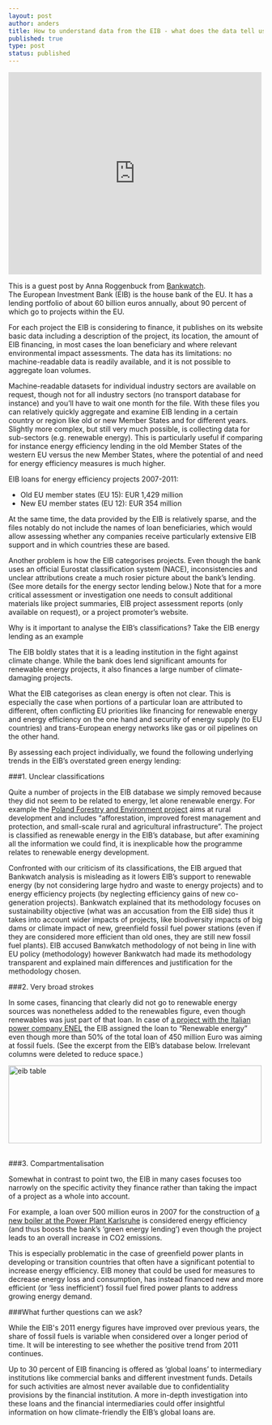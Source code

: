 ```yaml
---
layout: post
author: anders
title: How to understand data from the EIB - what does the data tell us?
published: true
type: post
status: published
---
```


<iframe width='500' height='400' src='http://openspending.org/eib-energy-lending/embed?widget=bubbletree&state=%7B%22drilldowns%22%3A%5B%22category%22%2C%22location%22%2C%22year%22%2C%22project-name%22%5D%2C%22year%22%3A2011%2C%22cuts%22%3A%7B%7D%7D&width=500&height=400' frameborder='0'></iframe>

This is a guest post by Anna Roggenbuck from [Bankwatch](http://bankwatch.org/). 
<br>
The European Investment Bank (EIB) is the house bank of the EU. It has a lending portfolio of about 60 billion euros annually, about 90 percent of which go to projects within the EU.

For each project the EIB is considering to finance, it publishes on its website basic data including a description of the project, its location, the amount of EIB financing, in most cases the loan beneficiary and where relevant environmental impact assessments. The data has its limitations: no machine-readable data is readily available, and it is not possible to aggregate loan volumes.

Machine-readable datasets for individual industry sectors are available on request, though not for all industry sectors (no transport database for instance) and you’ll have to wait one month for the file. With these files you can relatively quickly aggregate and examine EIB lending in a certain country or region like old or new Member States and for different years. Slightly more complex, but still very much possible, is collecting data for sub-sectors (e.g. renewable energy). This is particularly useful if comparing for instance energy efficiency lending in the old Member States of the western EU versus the new Member States, where the potential of and need for energy efficiency measures is much higher.

EIB loans for energy efficiency projects 2007-2011:<br>
- Old EU member states (EU 15): EUR 1,429 million<br>
- New EU member states (EU 12): EUR 354 million<br>

At the same time, the data provided by the EIB is relatively sparse, and the files notably do not include the names of loan beneficiaries, which would allow assessing whether any companies receive particularly extensive EIB support and in which countries these are based. 

Another problem is how the EIB categorises projects. Even though the bank uses an official Eurostat classification system (NACE), inconsistencies and unclear attributions create a much rosier picture about the bank’s lending. (See more details for the energy sector lending below.) Note that for a more critical assessment or investigation one needs to consult additional materials like project summaries, EIB project assessment reports (only available on request), or a project promoter’s website.

Why is it important to analyse the EIB’s classifications? Take the EIB energy lending as an example

The EIB boldly states that it is a leading institution in the fight against climate change. While the bank does lend significant amounts for renewable energy projects, it also finances a large number of climate-damaging projects. 

What the EIB categorises as clean energy is often not clear. This is especially the case when portions of a particular loan are attributed to different, often conflicting EU priorities like financing for renewable energy and energy efficiency on the one hand and security of energy supply (to EU countries) and trans-European energy networks like gas or oil pipelines on the other hand.

By assessing each project individually, we found the following underlying trends in the EIB’s overstated green energy lending:

###1. Unclear classifications

Quite a number of projects in the EIB database we simply removed because they did not seem to be related to energy, let alone renewable energy. For example the [Poland Forestry and Environment project](http://www.eib.org/projects/pipeline/2011/20110329.htm) aims at rural development and includes “afforestation, improved forest management and protection, and small-scale rural and agricultural infrastructure”. The project is classified as renewable energy in the EIB’s database, but after examining all the information we could find, it is inexplicable how the programme relates to renewable energy development. 

Confronted with our criticism of its classifications, the EIB argued that Bankwatch analysis is misleading as it lowers EIB’s support to renewable energy (by not considering large hydro and waste to energy projects) and to energy efficiency projects (by neglecting efficiency gains of new co-generation projects). Bankwatch explained that its methodology focuses on sustainability objective (what was an accusation from the EIB side) thus it takes into account wider impacts of projects, like biodiversity impacts of big dams or climate impact of new, greenfield fossil fuel power stations (even if they are considered more efficient than old ones, they are still new fossil fuel plants). EIB accused Banwkatch methodology of not being in line with EU policy (methodology) however Bankwatch had made its methodology transparent and explained main differences and justification for the methodology chosen. 

###2. Very broad strokes

In some cases, financing that clearly did not go to renewable energy sources was nonetheless added to the renewables figure, even though renewables was just part of that loan. In case of [a project with the Italian power company ENEL](http://www.eib.org/projects/pipeline/2006/20060248.htm) the EIB assigned the loan to “Renewable energy” even though more than 50% of the total loan of 450 million Euro was aiming at fossil fuels. (See the excerpt from the EIB’s database below. Irrelevant columns were deleted to reduce space.)

<a href="http://www.flickr.com/photos/94746900@N06/9024498649/" title="eib table by anderspedersenOKF, on Flickr"><img src="http://farm9.staticflickr.com/8129/9024498649_ce560d1a7e.jpg" width="500" height="154" alt="eib table"></a>

<br>
###3. Compartmentalisation

Somewhat in contrast to point two, the EIB in many cases focuses too narrowly on the specific activity they finance rather than taking the impact of a project as a whole into account. 

For example, a loan over 500 million euros in 2007 for the construction of [a new boiler at the Power Plant Karlsruhe](http://www.eib.org/projects/pipeline/2006/20060303.htm) is considered energy efficiency (and thus boosts the bank’s ‘green energy lending’) even though the project leads to an overall increase in CO2 emissions. 
 
This is especially problematic in the case of greenfield power plants in developing or transition countries that often have a significant potential to increase energy efficiency. EIB money that could be used for measures to decrease energy loss and consumption, has instead financed new and more efficient (or ‘less inefficient’) fossil fuel fired power plants to address growing energy demand.

###What further questions can we ask?

While the EIB's 2011 energy figures have improved over previous years, the share of fossil fuels is variable when considered over a longer period of time. It will be interesting to see whether the positive trend from 2011 continues. 

Up to 30 percent of EIB financing is offered as ‘global loans’ to intermediary institutions like commercial banks and different investment funds. Details for such activities are almost never available due to confidentiality provisions by the financial institution. A more in-depth investigation into these loans and the financial intermediaries could offer insightful information on how climate-friendly the EIB’s global loans are. 

